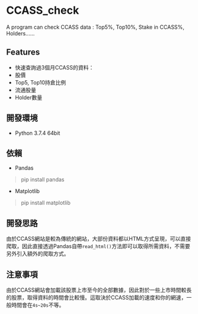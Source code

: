 # CCASS_check
A program can check CCASS data : Top5%, Top10%, Stake in CCASS%, Holders......

## Features

- 快速查詢過3個月CCASS的資料：
- 股價
- Top5, Top10持倉比例
- 流通股量
- Holder數量

## 開發環境
- Python 3.7.4 64bit

## 依賴
- Pandas
> pip install pandas

- Matplotlib
> pip install matplotlib

## 開發思路
由於CCASS網站是較為傳統的網站，大部份資料都以HTML方式呈現，可以直接爬取，因此直接透過Pandas自帶`read_html()`方法即可以取得所需資料，不需要另外引入額外的爬取方式。

## 注意事項
由於CCASS網站會加載該股票上市至今的全部數據，因此對於一些上市時間較長的股票，取得資料的時間會比較慢。這取決於CCASS加載的速度和你的網速，一般時間會在`4s~20s`不等。
